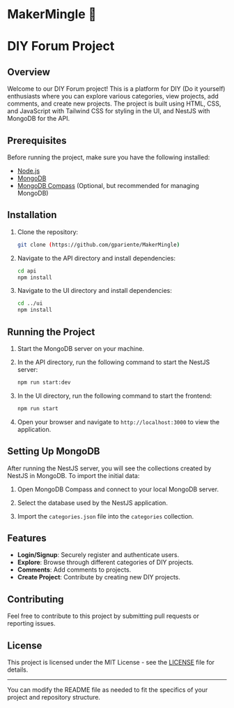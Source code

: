 # MakerMingle 📐

# DIY Forum Project

## Overview

Welcome to our DIY Forum project! This is a platform for DIY (Do it yourself) enthusiasts where you can explore various categories, view projects, add comments, and create new projects. The project is built using HTML, CSS, and JavaScript with Tailwind CSS for styling in the UI, and NestJS with MongoDB for the API.

## Prerequisites

Before running the project, make sure you have the following installed:

- [Node.js](https://nodejs.org/)
- [MongoDB](https://www.mongodb.com/try/download/community)
- [MongoDB Compass](https://www.mongodb.com/products/compass) (Optional, but recommended for managing MongoDB)

## Installation

1. Clone the repository:
   ```bash
   git clone (https://github.com/gpariente/MakerMingle)
   ```

2. Navigate to the API directory and install dependencies:
   ```bash
   cd api
   npm install
   ```

3. Navigate to the UI directory and install dependencies:
   ```bash
   cd ../ui
   npm install
   ```

## Running the Project

1. Start the MongoDB server on your machine.

2. In the API directory, run the following command to start the NestJS server:
   ```bash
   npm run start:dev
   ```

3. In the UI directory, run the following command to start the frontend:
   ```bash
   npm run start
   ```

4. Open your browser and navigate to `http://localhost:3000` to view the application.

## Setting Up MongoDB

After running the NestJS server, you will see the collections created by NestJS in MongoDB. To import the initial data:

1. Open MongoDB Compass and connect to your local MongoDB server.

2. Select the database used by the NestJS application.

3. Import the `categories.json` file into the `categories` collection.

## Features

- **Login/Signup**: Securely register and authenticate users.
- **Explore**: Browse through different categories of DIY projects.
- **Comments**: Add comments to projects.
- **Create Project**: Contribute by creating new DIY projects.

## Contributing

Feel free to contribute to this project by submitting pull requests or reporting issues.

## License

This project is licensed under the MIT License - see the [LICENSE](LICENSE) file for details.

---

You can modify the README file as needed to fit the specifics of your project and repository structure.
